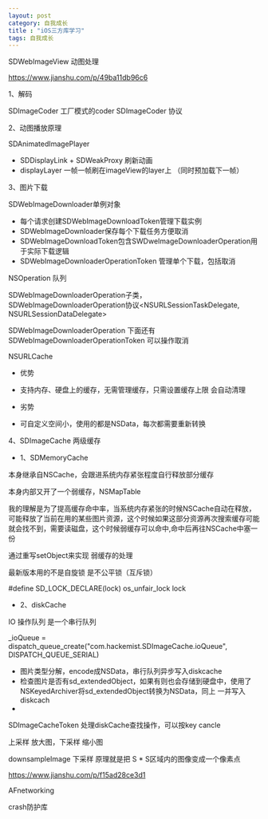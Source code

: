 ```yaml
---
layout: post
category: 自我成长
title : "iOS三方库学习"
tags: 自我成长
---
```


SDWebImageView  动图处理


https://www.jianshu.com/p/49ba11db96c6


1、解码

SDImageCoder
工厂模式的coder SDImageCoder 协议


2、动图播放原理

SDAnimatedImagePlayer

- SDDisplayLink + SDWeakProxy 刷新动画  
- displayLayer 一帧一帧刷在imageView的layer上 （同时预加载下一帧）


3、图片下载

SDWebImageDownloader单例对象

- 每个请求创建SDWebImageDownloadToken管理下载实例
- SDWebImageDownloader保存每个下载任务方便取消
- SDWebImageDownloadToken包含SWDweImageDownloaderOperation用于实际下载逻辑
- SDWebImageDownloaderOperationToken 管理单个下载，包括取消


NSOperation 队列

SDWebImageDownloaderOperation子类，SDWebImageDownloaderOperation协议<NSURLSessionTaskDelegate, NSURLSessionDataDelegate>

SDWebImageDownloaderOperation 下面还有 SDWebImageDownloaderOperationToken  可以操作取消


NSURLCache

- 优势

 - 支持内存、硬盘上的缓存，无需管理缓存，只需设置缓存上限  会自动清理

- 劣势

 - 可自定义空间小，使用的都是NSData，每次都需要重新转换



4、SDImageCache  两级缓存

- 1、SDMemoryCache 

本身继承自NSCache，会跟进系统内存紧张程度自行释放部分缓存

本身内部又开了一个弱缓存，NSMapTable

我的理解是为了提高缓存命中率，当系统内存紧张的时候NSCache自动在释放，
可能释放了当前在用的某些图片资源，这个时候如果这部分资源再次搜索缓存可能就会找不到，需要读磁盘，这个时候弱缓存可以命中,命中后再往NSCache中塞一份


通过重写setObject来实现 弱缓存的处理

最新版本用的不是自旋锁 是不公平锁（互斥锁）

#define SD_LOCK_DECLARE(lock) os_unfair_lock lock 


- 2、diskCache

IO 操作队列  是一个串行队列 

_ioQueue = dispatch_queue_create("com.hackemist.SDImageCache.ioQueue", DISPATCH_QUEUE_SERIAL)

- 图片类型分解，encode成NSData，串行队列异步写入diskcache
- 检查图片是否有sd_extendedObject，如果有则也会存储到硬盘中，使用了NSKeyedArchiver将sd_extendedObject转换为NSData，同上 一并写入diskcach
- 


SDImageCacheToken  处理diskCache查找操作，可以按key cancle


上采样 放大图，下采样  缩小图

downsampleImage 下采样  原理就是把 S * S区域内的图像变成一个像素点


https://www.jianshu.com/p/f15ad28ce3d1



AFnetworking


crash防护库


